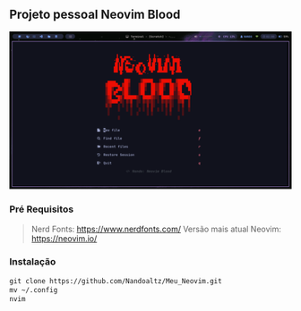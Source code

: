 ## Projeto pessoal Neovim Blood

![Tela inicial](nvim/tela-inicial.png)

### Pré Requisitos

> Nerd Fonts: https://www.nerdfonts.com/
> Versão mais atual Neovim: https://neovim.io/

### Instalação
```
git clone https://github.com/Nandoaltz/Meu_Neovim.git
mv ~/.config
nvim
```
